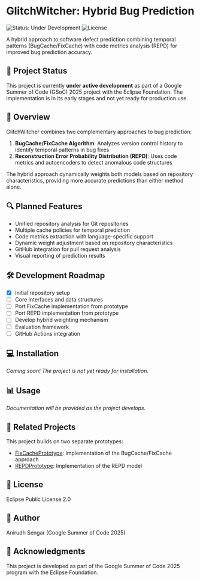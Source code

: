 # GlitchWitcher: Hybrid Bug Prediction

![Status: Under Development](https://img.shields.io/badge/Status-Under%20Development-yellow)
![License](https://img.shields.io/badge/License-Eclipse%20Public%202.0-blue)

A hybrid approach to software defect prediction combining temporal patterns (BugCache/FixCache) with code metrics analysis (REPD) for improved bug prediction accuracy.

## 🚧 Project Status

This project is currently **under active development** as part of a Google Summer of Code (GSoC) 2025 project with the Eclipse Foundation. The implementation is in its early stages and not yet ready for production use.

## 📖 Overview

GlitchWitcher combines two complementary approaches to bug prediction:

1. **BugCache/FixCache Algorithm**: Analyzes version control history to identify temporal patterns in bug fixes
2. **Reconstruction Error Probability Distribution (REPD)**: Uses code metrics and autoencoders to detect anomalous code structures

The hybrid approach dynamically weights both models based on repository characteristics, providing more accurate predictions than either method alone.

## 🔍 Planned Features

- Unified repository analysis for Git repositories
- Multiple cache policies for temporal prediction
- Code metrics extraction with language-specific support
- Dynamic weight adjustment based on repository characteristics
- GitHub integration for pull request analysis
- Visual reporting of prediction results

## 🛠️ Development Roadmap

- [x] Initial repository setup
- [ ] Core interfaces and data structures
- [ ] Port FixCache implementation from prototype
- [ ] Port REPD implementation from prototype
- [ ] Develop hybrid weighting mechanism
- [ ] Evaluation framework
- [ ] GitHub Actions integration

## 💻 Installation

*Coming soon! The project is not yet ready for installation.*

## 📊 Usage

*Documentation will be provided as the project develops.*

## 🔗 Related Projects

This project builds on two separate prototypes:

- [FixCachePrototype](https://github.com/anirudhsengar/FixCachePrototype): Implementation of the BugCache/FixCache approach
- [REPDPrototype](https://github.com/anirudhsengar/REPDPrototype): Implementation of the REPD model

## 📄 License

Eclipse Public License 2.0

## 👤 Author

Anirudh Sengar (Google Summer of Code 2025)

## 🙏 Acknowledgments

This project is developed as part of the Google Summer of Code 2025 program with the Eclipse Foundation.